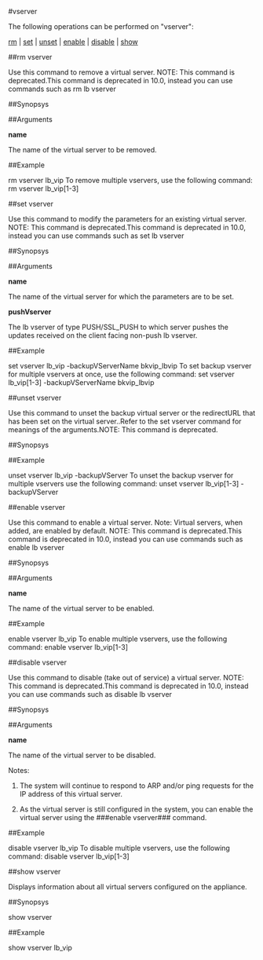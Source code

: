 #vserver

The following operations can be performed on "vserver":


[rm](#rm-vserver) | [set](#set-vserver) | [unset](#unset-vserver) | [enable](#enable-vserver) | [disable](#disable-vserver) | [show](#show-vserver)

##rm vserver

Use this command to remove a virtual server. NOTE: This command is deprecated.This command is deprecated in 10.0, instead you can use commands such as rm lb vserver


##Synopsys




##Arguments

<b>name</b>
The name of the virtual server to be removed.



##Example

rm vserver lb_vip	To remove multiple vservers, use the following command:	rm vserver lb_vip[1-3]

##set vserver

Use this command to modify the parameters for an existing virtual server. NOTE: This command is deprecated.This command is deprecated in 10.0, instead you can use commands such as set lb vserver


##Synopsys




##Arguments

<b>name</b>
The name of the virtual server for which the parameters are to be set.

<b>pushVserver</b>
The lb vserver of type PUSH/SSL_PUSH to which server pushes the updates received on the client facing non-push lb vserver.



##Example

set vserver lb_vip -backupVServerName bkvip_lbvip	To set backup vserver for multiple vservers at once, use the following command:	set vserver lb_vip[1-3] -backupVServerName bkvip_lbvip

##unset vserver

Use this command to unset the backup virtual server or the redirectURL that has been set on the virtual server..Refer to the set  vserver command for meanings of the arguments.NOTE: This command is deprecated.


##Synopsys




##Example

unset vserver lb_vip -backupVServer       To unset the backup vserver for multiple vservers use the following command:	unset vserver lb_vip[1-3] -backupVServer

##enable vserver

Use this command to enable a virtual server. Note:	Virtual servers, when added, are enabled by default. NOTE: This command is deprecated.This command is deprecated in 10.0, instead you can use commands such as enable lb vserver


##Synopsys




##Arguments

<b>name</b>
The name of the virtual server to be enabled.



##Example

enable vserver lb_vip	To enable multiple vservers, use the following command:        enable vserver lb_vip[1-3]

##disable vserver

Use this command to disable (take out of service) a virtual server. NOTE: This command is deprecated.This command is deprecated in 10.0, instead you can use commands such as disable lb vserver


##Synopsys




##Arguments

<b>name</b>
The name of the virtual server to be disabled.
Notes:
1.	The system will continue to respond to ARP and/or ping requests for the IP address of this virtual server.
2.	As the virtual server is still configured in the system, you can enable the virtual server using the ###enable vserver### command.



##Example

disable vserver lb_vip	To disable multiple vservers, use the following command:	disable vserver lb_vip[1-3]

##show vserver

Displays information about all virtual servers configured on the appliance.


##Synopsys

show vserver


##Example

show vserver lb_vip

